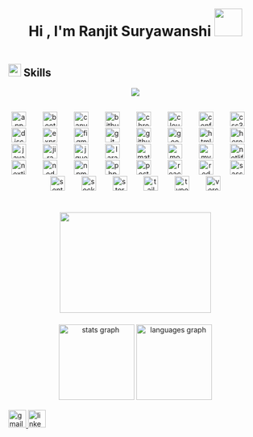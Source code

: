 <div style="width:100%; display:flex; align-items:center; justify-content:center;"><h1 align="center">Hi , I'm Ranjit Suryawanshi <img src="https://github.com/ranjit95s/Twitter-r95s/assets/74762032/a7cd2180-ba4f-454d-8868-8cfb1150ff15" width="55"></h1> </div>


## <img src="https://media2.giphy.com/media/QssGEmpkyEOhBCb7e1/giphy.gif?cid=ecf05e47a0n3gi1bfqntqmob8g9aid1oyj2wr3ds3mg700bl&rid=giphy.gif" width ="25"><b> Skills</b>

<p align="center">
  <a href="https://github.com/DenverCoder1/readme-typing-svg"><img src="https://readme-typing-svg.herokuapp.com?font=Time+New+Roman&color=cyan&size=25&center=true&vCenter=true&width=600&height=100&lines=Programmer..&hearts;++;Self-taught+Full-Stack+Developer,;Computer+Science+Student,;Still+Newbie+|+I+Keep+Learning+New+Stuff,;Active+Learner/Researcher,;Love+to+learn+new+stuffs..<3"></a>
</p>


<br>


<div align="center">
  <img src="https://cdn.simpleicons.org/appwrite/F02E65" height="29" alt="appwrite logo"  />
  <img width="25" />
  <img src="https://cdn.simpleicons.org/bootstrap/7952B3" height="29" alt="bootstrap logo"  />
  <img width="25" />
  <img src="https://cdn.simpleicons.org/canva/00C4CC" height="29" alt="canva logo"  />
  <img width="25" />
  <img src="https://cdn.simpleicons.org/bitbucket/0052CC" height="29" alt="bitbucket logo"  />
  <img width="25" />
  <img src="https://cdn.simpleicons.org/googlechrome/4285F4" height="29" alt="chrome logo"  />
  <img width="25" />
  <img src="https://cdn.simpleicons.org/cloudflare/F38020" height="29" alt="cloudflare logo"  />
  <img width="25" />
  <img src="https://cdn.simpleicons.org/confluence/172B4D" height="29" alt="confluence logo"  />
  <img width="25" />
  <img src="https://cdn.simpleicons.org/css3/1572B6" height="29" alt="css3 logo"  />
  <img width="25" />
  <img src="https://cdn.simpleicons.org/discord/5865F2" height="29" alt="discord logo"  />
  <img width="25" />
  <img src="https://cdn.simpleicons.org/express/000000" height="29" alt="express logo"  />
  <img width="25" />
  <img src="https://cdn.simpleicons.org/figma/F24E1E" height="29" alt="figma logo"  />
  <img width="25" />
  <img src="https://cdn.simpleicons.org/git/F05032" height="29" alt="git logo"  />
  <img width="25" />
  <img src="https://cdn.simpleicons.org/github/181717" height="29" alt="github logo"  />
  <img width="25" />
  <img src="https://cdn.simpleicons.org/googlecloud/4285F4" height="29" alt="googlecloud logo"  />
  <img width="25" />
  <img src="https://cdn.simpleicons.org/html5/E34F26" height="29" alt="html5 logo"  />
  <img width="25" />
  <img src="https://cdn.simpleicons.org/heroku/430098" height="29" alt="heroku logo"  />
  <img width="25" />
  <img src="https://cdn.simpleicons.org/javascript/F7DF1E" height="29" alt="javascript logo"  />
  <img width="25" />
  <img src="https://cdn.simpleicons.org/jira/0052CC" height="29" alt="jira logo"  />
  <img width="25" />
  <img src="https://cdn.simpleicons.org/jquery/0769AD" height="29" alt="jquery logo"  />
  <img width="25" />
  <img src="https://cdn.simpleicons.org/laravel/FF2D20" height="29" alt="laravel logo"  />
  <img width="25" />
  <img src="https://cdn.simpleicons.org/mui/007FFF" height="29" alt="materialui logo"  />
  <img width="25" />
  <img src="https://cdn.simpleicons.org/mongodb/47A248" height="29" alt="mongodb logo"  />
  <img width="25" />
  <img src="https://cdn.simpleicons.org/mysql/4479A1" height="29" alt="mysql logo"  />
  <img width="25" />
  <img src="https://cdn.simpleicons.org/netlify/00C7B7" height="29" alt="netlify logo"  />
  <img width="25" />
  <img src="https://cdn.simpleicons.org/nextdotjs/000000" height="29" alt="nextjs logo"  />
  <img width="25" />
  <img src="https://cdn.simpleicons.org/nodedotjs/339933" height="29" alt="nodejs logo"  />
  <img width="25" />
  <img src="https://cdn.simpleicons.org/npm/CB3837" height="29" alt="npm logo"  />
  <img width="25" />
  <img src="https://cdn.simpleicons.org/php/777BB4" height="29" alt="php logo"  />
  <img width="25" />
  <img src="https://cdn.simpleicons.org/postman/FF6C37" height="29" alt="postman logo"  />
  <img width="25" />
  <img src="https://cdn.simpleicons.org/react/61DAFB" height="29" alt="react logo"  />
  <img width="25" />
  <img src="https://cdn.simpleicons.org/redux/764ABC" height="29" alt="redux logo"  />
  <img width="25" />
  <img src="https://cdn.simpleicons.org/sass/CC6699" height="29" alt="sass logo"  />
  <img width="25" />
  <img src="https://cdn.simpleicons.org/sentry/362D59" height="29" alt="sentry logo"  />
  <img width="25" />
  <img src="https://cdn.simpleicons.org/socketdotio/010101" height="29" alt="socketio logo"  />
  <img width="25" />
  <img src="https://cdn.simpleicons.org/storybook/FF4785" height="29" alt="storybook logo"  />
  <img width="25" />
  <img src="https://cdn.simpleicons.org/tailwindcss/06B6D4" height="29" alt="tailwindcss logo"  />
  <img width="25" />
  <img src="https://cdn.simpleicons.org/typescript/3178C6" height="29" alt="typescript logo"  />
  <img width="25" />
  <img src="https://cdn.simpleicons.org/vercel/000000" height="29" alt="vercel logo"  />
</div>

###
<br clear="both">

<div align="center">
<img align="center" width="300" height="200" src="https://i.pinimg.com/originals/d3/b0/4e/d3b04eab1e692340264cfc7ca11c8a7d.gif"  />
</div>

###

<div align="center">
  <img src="https://github-readme-stats.vercel.app/api?username=ranjit95s&hide_title=false&hide_rank=false&show_icons=true&include_all_commits=true&count_private=true&disable_animations=false&theme=midnight-purple&locale=en&hide_border=false" height="150" alt="stats graph"  />
  <img src="https://github-readme-stats.vercel.app/api/top-langs?username=ranjit95s&locale=en&hide_title=false&layout=compact&card_width=320&langs_count=5&theme=midnight-purple&hide_border=false" height="150" alt="languages graph"  />
</div>

<br>
<div align="left">
  <a href="ranjitsuryawanshi952@gmail.com" target="_blank">
    <img src="https://img.shields.io/static/v1?message=Gmail&logo=gmail&label=&color=D14836&logoColor=white&labelColor=&style=for-the-badge" height="35" alt="gmail logo"  />
  </a>
  <a href="https://www.linkedin.com/in/ranjit95s/" target="_blank">
    <img src="https://img.shields.io/static/v1?message=LinkedIn&logo=linkedin&label=&color=0077B5&logoColor=white&labelColor=&style=for-the-badge" height="35" alt="linkedin logo"  />
  </a>
</div>

###
